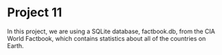 # Project 11

In this project, we are using a SQLite database, factbook.db, from the CIA World Factbook, which contains statistics about all of the countries on Earth.
